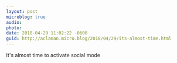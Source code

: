 ```yaml
---
layout: post
microblog: true
audio: 
photo: 
date: 2018-04-29 11:02:22 -0600
guid: http://aclaman.micro.blog/2018/04/29/its-almost-time.html
---
```

It's almost time to activate social mode
